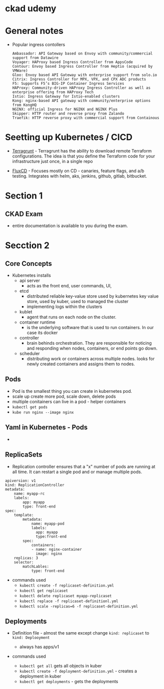 # ckad udemy


# General notes
- Popular ingress contollers
    ```
    Ambassador: API Gateway based on Envoy with community/commercial support from Datawire
    Voyager: HAProxy based Ingress Controller from AppsCode
    Contour: Envoy based Ingress Controller from Heptio (acquired by VMWare)
    Gloo: Envoy based API Gateway with enterprise support from solo.io
    Citrix: Ingress Controller for MPX, VPX, and CPX ADC products
    F5: Supports F5’s BIG-IP Container Ingress Services
    HAProxy: Community-driven HAProxy Ingress Controller as well as enterprise offering from HAProxy Tech
    Istio: Ingress Gateway for Istio-enabled clusters
    Kong: nginx-based API gateway with community/enterprise options from KongHQ
    NGINX: official Ingress for NGINX and NGINX Plus
    Skipper: HTTP router and reverse proxy from Zalando
    Traefik: HTTP reverse proxy with commercial support from Containous
    ```

# Seetting up Kubernetes / CICD
- [Terragrunt](https://terragrunt.gruntwork.io/) - Terragrunt has the ability to download remote Terraform configurations. The idea is that you define the Terraform code for your infrastructure just once, in a single repo

- [FluxCD](https://fluxcd.io/) - Focuses mostly on CD - canaries, feature flags, and a/b testing. Integrates with helm, aks, jenkins, github, gitlab, bitbucket.

# Section 1

## CKAD Exam
- entire documentation is available to you during the exam. 

# Secction 2

## Core Concepts
- Kubernetes installs
    - api server
        - acts as the front end, user commands, UI, 
    - etcd
        - distributed reliable key-value store used by kubernetes key value store, used by kuber, used to managed the cluster
        - implementing logs within the clusters
    - kublet
        - agent that runs on each node on the cluster. 
    - container runtime
        - is the underlying software that is used to run containers. In our case its docker
    - controller
        - brain behinds orchestration. They are responsible for noticing and responding when nodes, containers, or end points go down. 
    - scheduler
        - distributing work or containers across multiple nodes. looks for newly created containers and assigns them to nodes.

## Pods 
- Pod is the smallest thing you can create in kubernetes pod. 
- scale up create more pod, scale down, delete pods
- multiple conitainers can live in a pod - helper containers 
- `kubectl get pods` 
- `kube run nginx --image nginx`

## Yaml in Kubernetes - Pods
- 

## ReplicaSets
- Replication controller ensures that a "x" number of pods are running at all time. It can restart a single pod and or manage multiple pods. 
```
apiversion: v1
kind: ReplicationController
metadata:
    name: myapp-rc
    labels:
        app: myapp
        type: front-end
spec:
    template:
        metadata:
            name: myapp-pod
            labels:
              app: myapp
              type:front-end
        spec:
            containers:
            - name: nginx-container
              image: nginx
    replicas: 3
    selector:
        matchLables:
            type: front-end   
```

- commands used
    - `kubectl create -f replicaset-definition.yml`
    - `kubectl get replicaset`
    - `kubectl delete replicaset myapp-replicaset`
    - `kubectl replace -f replicaset-definitionl.yml`
    - `kubectl scale -replicas=6 -f replicaset-definition.yml`

## Deployments

- Definition file - almost the same except change `kind: replicaset` to `kind: Deplooyment` 
    - always has apps/v1

- commands used
    - `kubectl get all` gets all objects in kuber
    - `kubectl create -f deployment-definition.yml` - creates a deployment in kuber
    - `kubectl get deployments` - gets the deployments